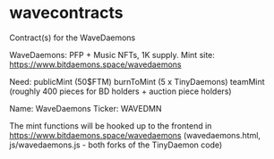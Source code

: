 # wavecontracts

Contract(s) for the WaveDaemons

WaveDaemons: PFP + Music NFTs, 1K supply.
 Mint site: https://www.bitdaemons.space/wavedaemons

Need:
publicMint (50$FTM)
burnToMint (5 x TinyDaemons)
teamMint (roughly 400 pieces for BD holders + auction piece holders)

Name: WaveDaemons
Ticker: WAVEDMN

The mint functions will be hooked up to the frontend in https://www.bitdaemons.space/wavedaemons (wavedaemons.html, js/wavedaemons.js - both forks of the TinyDaemon code)
